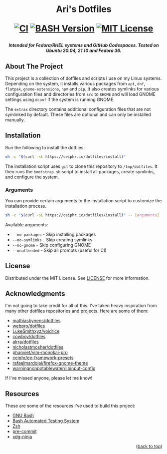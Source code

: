 <h1 align="center">
    Ari's Dotfiles

[![CI][ci-shield]][ci-url] [![BASH Version][bash-version]][bash-url]
[![MIT License][license-shield]][license-url]

</h1>
<div id="top"></div>

<h5 align="center">Intended for Fedora/RHEL systems and GitHub Codespaces. Tested on Ubuntu 20.04, 21.10 and Fedora 36.</h5>

## About The Project

This project is a collection of dotfiles and scripts I use on my Linux systems.
Depending on the system, it installs various packages from `apt`, `dnf`,
`flatpak`, `gnome-extensions`, `npm` and `pip`. It also creates symlinks for
various configuration files and directories from `src` to `$HOME` and will load
GNOME settings using `dconf` if the system is running GNOME.

The `extras` directory contains additional configuration files that are not
symlinked by default. These files are optional and can only be installed
manually.

## Installation

Run the following to install the dotfiles:

```sh
sh -c "$(curl -sL https://ceiphr.io/dotfiles/install)"
```

The installation script uses `git` to clone this repository to `/tmp/dotfiles`.
It then runs the `bootstrap.sh` script to install all packages, create symlinks,
and configure the system.

### Arguments

You can provide certain arguments to the installation script to customize the
installation process.

```sh
sh -c "$(curl -sL https://ceiphr.io/dotfiles/install)" -- [arguments]
```

Available arguments:

-   `--no-packages` - Skip installing packages
-   `--no-symlinks` - Skip creating symlinks
-   `--no-gnome` - Skip configuring GNOME
-   `--unattended` - Skip all prompts (useful for CI)

## License

Distributed under the MIT License. See
[LICENSE](https://github.com/ceiphr/dotfiles/blob/main/LICENSE) for more
information.

## Acknowledgments

I'm not going to take credit for all of this. I've taken heavy inspiration from
many other dotfiles repositories and projects. Here are some of them:

-   [mathiasbynens/dotfiles](https://github.com/mathiasbynens/dotfiles)
-   [webpro/dotfiles](https://github.com/webpro/dotfiles)
-   [LukeSmithxyz/voidrice](https://github.com/LukeSmithxyz/voidrice)
-   [cowboy/dotfiles](https://github.com/cowboy/dotfiles)
-   [alrra/dotfiles](https://github.com/alrra/dotfiles)
-   [nicholastmosher/dotfiles](https://github.com/nicholastmosher/dotfiles)
-   [phanviet/vim-monokai-pro](https://github.com/phanviet/vim-monokai-pro)
-   [ceiphr/ee-framework-presets](https://github.com/ceiphr/ee-framework-presets)
-   [rafaelmardojai/firefox-gnome-theme](https://github.com/rafaelmardojai/firefox-gnome-theme)
-   [warningnonpotablewater/libinput-config](https://gitlab.com/warningnonpotablewater/libinput-config)

If I've missed anyone, please let me know!

## Resources

These are some of the resources I've used to build this project:

-   [GNU Bash](https://www.gnu.org/software/bash/)
-   [Bash Automated Testing System](https://github.com/bats-core/bats-core)
-   [Zsh](https://www.zsh.org/)
-   [pre-commit](https://pre-commit.com/)
-   [xdg-ninja](https://github.com/b3nj5m1n/xdg-ninja)

<p align="right">(<a href="#top">back to top</a>)</p>

[bash-version]:
    https://img.shields.io/badge/bash-v4.4%5E-green?&logo=gnubash&logoColor=white
[bash-url]: https://packages.fedoraproject.org/pkgs/bash/bash/
[ci-shield]:
    https://img.shields.io/github/actions/workflow/status/ceiphr/dotfiles/main.yml?logo=github
[ci-url]: https://github.com/ceiphr/dotfiles/actions/workflows/main.yml
[license-shield]: https://img.shields.io/github/license/ceiphr/dotfiles
[license-url]: https://github.com/ceiphr/dotfiles/blob/main/LICENSE
